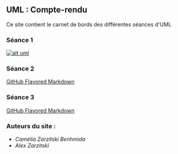 ## UML : Compte-rendu

Ce site contient le carnet de bords des différentes séances d'UML

### Séance 1 
[![alt uml](http://fortimelp.fr/250-large_default/formation-uml-analyse-et-conception-4-jours.jpg)](https://chouette3000.github.io/ProjetUML/Seance1/)

### Séance 2
[GitHub Flavored Markdown](https://chouette3000.github.io/ProjetUML/Seance2/)

### Séance 3
[GitHub Flavored Markdown](https://chouette3000.github.io/ProjetUML/Seance3/)

	
### Auteurs du site : 

- _Camélia Zarzitski Benhmida_ 
- _Alex Zarzitski_
